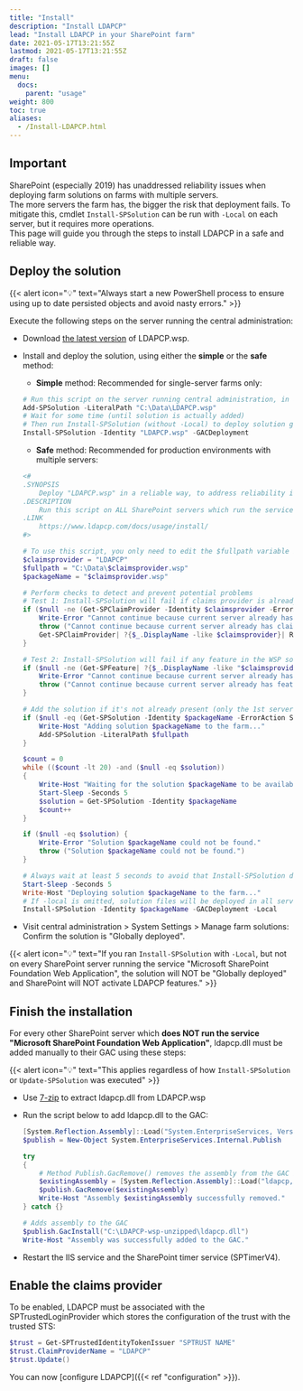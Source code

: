 ```yaml
---
title: "Install"
description: "Install LDAPCP"
lead: "Install LDAPCP in your SharePoint farm"
date: 2021-05-17T13:21:55Z
lastmod: 2021-05-17T13:21:55Z
draft: false
images: []
menu: 
  docs:
    parent: "usage"
weight: 800
toc: true
aliases:
  - /Install-LDAPCP.html
---
```


## Important

SharePoint (especially 2019) has unaddressed reliability issues when deploying farm solutions on farms with multiple servers.  
The more servers the farm has, the bigger the risk that deployment fails. To mitigate this, cmdlet `Install-SPSolution` can be run with `-Local` on each server, but it requires more operations.  
This page will guide you through the steps to install LDAPCP in a safe and reliable way.

## Deploy the solution

{{< alert icon="💡" text="Always start a new PowerShell process to ensure using up to date persisted objects and avoid nasty errors." >}}

Execute the following steps on the server running the central administration:

- Download [the latest version](https://github.com/Yvand/LDAPCP/releases/latest) of LDAPCP.wsp.
- Install and deploy the solution, using either the __simple__ or the __safe__ method:
  - __Simple__ method: Recommended for single-server farms only:

  ```powershell
  # Run this script on the server running central administration, in a new PowerShell process
  Add-SPSolution -LiteralPath "C:\Data\LDAPCP.wsp"
  # Wait for some time (until solution is actually added)
  # Then run Install-SPSolution (without -Local) to deploy solution globally (on all servers that run service "Microsoft SharePoint Foundation Web Application"):
  Install-SPSolution -Identity "LDAPCP.wsp" -GACDeployment
  ```
  
  - __Safe__ method: Recommended for production environments with multiple servers:

  ```powershell
  <#
  .SYNOPSIS
      Deploy "LDAPCP.wsp" in a reliable way, to address reliability issues that may occur when deploying solutions in SharePoint (especially 2019) (and especially if there are many servers):
  .DESCRIPTION
      Run this script on ALL SharePoint servers which run the service "Microsoft SharePoint Foundation Web Application", sequentially (not in parallel), starting with the one running central administration (even if it does not run the service):
  .LINK
      https://www.ldapcp.com/docs/usage/install/
  #>

  # To use this script, you only need to edit the $fullpath variable below
  $claimsprovider = "LDAPCP"
  $fullpath = "C:\Data\$claimsprovider.wsp"
  $packageName = "$claimsprovider.wsp"

  # Perform checks to detect and prevent potential problems
  # Test 1: Install-SPSolution will fail if claims provider is already installed on the current server
  if ($null -ne (Get-SPClaimProvider -Identity $claimsprovider -ErrorAction SilentlyContinue)) {
      Write-Error "Cannot continue because current server already has claims provider $claimsprovider, which will cause an error when running Install-SPSolution."
      throw ("Cannot continue because current server already has claims provider $claimsprovider, which will cause an error when running Install-SPSolution.")
      Get-SPClaimProvider| ?{$_.DisplayName -like $claimsprovider}| Remove-SPClaimProvider
  }

  # Test 2: Install-SPSolution will fail if any feature in the WSP solution is already installed on the current server
  if ($null -ne (Get-SPFeature| ?{$_.DisplayName -like "$claimsprovider*"})) {
      Write-Error "Cannot continue because current server already has features of $claimsprovider, Visit https://www.ldapcp.com/docs/help/fix-setup-issues/ to fix this."
      throw ("Cannot continue because current server already has features of $claimsprovider, Visit https://www.ldapcp.com/docs/help/fix-setup-issues/ to fix this.")
  }

  # Add the solution if it's not already present (only the 1st server will do it)
  if ($null -eq (Get-SPSolution -Identity $packageName -ErrorAction SilentlyContinue)) {
      Write-Host "Adding solution $packageName to the farm..."
      Add-SPSolution -LiteralPath $fullpath
  }

  $count = 0
  while (($count -lt 20) -and ($null -eq $solution))
  {
      Write-Host "Waiting for the solution $packageName to be available..."
      Start-Sleep -Seconds 5
      $solution = Get-SPSolution -Identity $packageName
      $count++
  }

  if ($null -eq $solution) {
      Write-Error "Solution $packageName could not be found."
      throw ("Solution $packageName could not be found.")
  }

  # Always wait at least 5 seconds to avoid that Install-SPSolution does not actually trigger deployment
  Start-Sleep -Seconds 5
  Write-Host "Deploying solution $packageName to the farm..."
  # If -local is omitted, solution files will be deployed in all servers that run service "Microsoft SharePoint Foundation Web Application", but it may fail due to reliability issues in SharePoint
  Install-SPSolution -Identity $packageName -GACDeployment -Local
  ```

- Visit central administration > System Settings > Manage farm solutions: Confirm the solution is "Globally deployed".

{{< alert icon="💡" text="If you ran `Install-SPSolution` with `-Local`, but not on every SharePoint server running the service \"Microsoft SharePoint Foundation Web Application\", the solution will NOT be \"Globally deployed\" and SharePoint will NOT activate LDAPCP features." >}}

## Finish the installation

For every other SharePoint server which **does NOT run the service "Microsoft SharePoint Foundation Web Application"**, ldapcp.dll must be added manually to their GAC using these steps:

{{< alert icon="💡" text="This applies regardless of how `Install-SPSolution` or `Update-SPSolution` was executed" >}}

- Use [7-zip](https://www.7-zip.org/) to extract ldapcp.dll from LDAPCP.wsp
- Run the script below to add ldapcp.dll to the GAC:

  ```powershell
  [System.Reflection.Assembly]::Load("System.EnterpriseServices, Version=4.0.0.0, Culture=neutral, PublicKeyToken=b03f5f7f11d50a3a") | Out-Null
  $publish = New-Object System.EnterpriseServices.Internal.Publish

  try
  {
      # Method Publish.GacRemove() removes the assembly from the GAC if it exists (for update scenarios)
      $existingAssembly = [System.Reflection.Assembly]::Load("ldapcp, Version=1.0.0.0, Culture=neutral, PublicKeyToken=80be731bc1a1a740").Location
      $publish.GacRemove($existingAssembly)
      Write-Host "Assembly $existingAssembly successfully removed."
  } catch {}

  # Adds assembly to the GAC
  $publish.GacInstall("C:\LDAPCP-wsp-unzipped\ldapcp.dll")
  Write-Host "Assembly was successfully added to the GAC."
  ```

- Restart the IIS service and the SharePoint timer service (SPTimerV4).

## Enable the claims provider

To be enabled, LDAPCP must be associated with the SPTrustedLoginProvider which stores the configuration of the trust with the trusted STS:

```powershell
$trust = Get-SPTrustedIdentityTokenIssuer "SPTRUST NAME"
$trust.ClaimProviderName = "LDAPCP"
$trust.Update()
```

You can now [configure LDAPCP]({{< ref "configuration" >}}).
